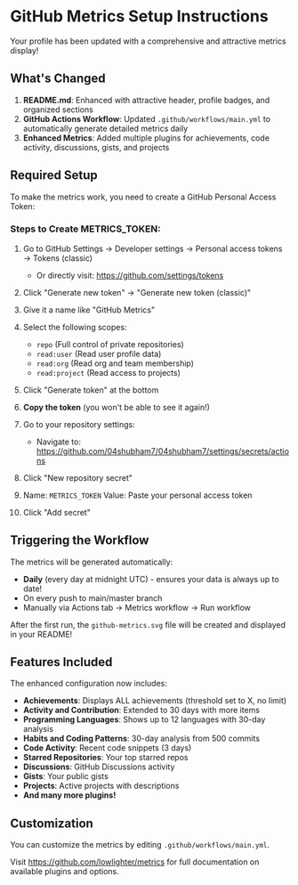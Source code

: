 # GitHub Metrics Setup Instructions

Your profile has been updated with a comprehensive and attractive metrics display! 

## What's Changed

1. **README.md**: Enhanced with attractive header, profile badges, and organized sections
2. **GitHub Actions Workflow**: Updated `.github/workflows/main.yml` to automatically generate detailed metrics daily
3. **Enhanced Metrics**: Added multiple plugins for achievements, code activity, discussions, gists, and projects

## Required Setup

To make the metrics work, you need to create a GitHub Personal Access Token:

### Steps to Create METRICS_TOKEN:

1. Go to GitHub Settings → Developer settings → Personal access tokens → Tokens (classic)
   - Or directly visit: https://github.com/settings/tokens

2. Click "Generate new token" → "Generate new token (classic)"

3. Give it a name like "GitHub Metrics"

4. Select the following scopes:
   - `repo` (Full control of private repositories)
   - `read:user` (Read user profile data)
   - `read:org` (Read org and team membership)
   - `read:project` (Read access to projects)

5. Click "Generate token" at the bottom

6. **Copy the token** (you won't be able to see it again!)

7. Go to your repository settings:
   - Navigate to: https://github.com/04shubham7/04shubham7/settings/secrets/actions
   
8. Click "New repository secret"

9. Name: `METRICS_TOKEN`
   Value: Paste your personal access token

10. Click "Add secret"

## Triggering the Workflow

The metrics will be generated automatically:
- **Daily** (every day at midnight UTC) - ensures your data is always up to date!
- On every push to main/master branch
- Manually via Actions tab → Metrics workflow → Run workflow

After the first run, the `github-metrics.svg` file will be created and displayed in your README!

## Features Included

The enhanced configuration now includes:
- **Achievements**: Displays ALL achievements (threshold set to X, no limit)
- **Activity and Contribution**: Extended to 30 days with more items
- **Programming Languages**: Shows up to 12 languages with 30-day analysis
- **Habits and Coding Patterns**: 30-day analysis from 500 commits
- **Code Activity**: Recent code snippets (3 days)
- **Starred Repositories**: Your top starred repos
- **Discussions**: GitHub Discussions activity
- **Gists**: Your public gists
- **Projects**: Active projects with descriptions
- **And many more plugins!**

## Customization

You can customize the metrics by editing `.github/workflows/main.yml`. 

Visit https://github.com/lowlighter/metrics for full documentation on available plugins and options.
